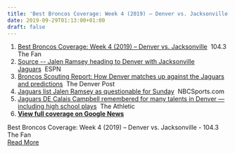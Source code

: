 ```yaml
---
title: 'Best Broncos Coverage: Week 4 (2019) – Denver vs. Jacksonville - 104.3 The Fan'
date: 2019-09-29T01:13:00+01:00
draft: false
---
```


1.  [Best Broncos Coverage: Week 4 (2019) – Denver vs. Jacksonville](https://1043thefan.com/2083635/best-broncos-coverage-week-4-jacksonville/)  104.3 The Fan
2.  [Source -- Jalen Ramsey heading to Denver with Jacksonville Jaguars](https://www.espn.com/nfl/story/_/id/27721114/source-jalen-ramsey-heading-denver-jacksonville-jaguars)  ESPN
3.  [Broncos Scouting Report: How Denver matches up against the Jaguars and predictions](https://www.denverpost.com/2019/09/28/broncos-jaguars-scouting-report-predictions/)  The Denver Post
4.  [Jaguars list Jalen Ramsey as questionable for Sunday](https://profootballtalk.nbcsports.com/2019/09/27/jaguars-list-jalen-ramsey-as-questionable-for-sunday/)  NBCSports.com
5.  [Jaguars DE Calais Campbell remembered for many talents in Denver — including high school plays](https://theathletic.com/1244605/2019/09/27/jaguars-de-calais-campbell-remembered-for-many-talents-in-denver-including-high-school-plays/)  The Athletic
6.  **[View full coverage on Google News](https://news.google.com/stories/CAAqdQgKIm9DQklTVFRvSmMzUnZjbmt0TXpZd1NrQUtFUWl4MVpDampvQU1FZDVJdmVNOUU4WmZFaXRDY205dVkyOXpJSFp6SUVwaFozVmhjbk1nd3JjZ1VtVm5kV3hoY2lCVFpXRnpiMjRnd3JjZ1RrWk1LQUFQAQ?oc=5)**

  
Best Broncos Coverage: Week 4 (2019) – Denver vs. Jacksonville - 104.3 The Fan  
[Read More](https://1043thefan.com/2083635/best-broncos-coverage-week-4-jacksonville/)